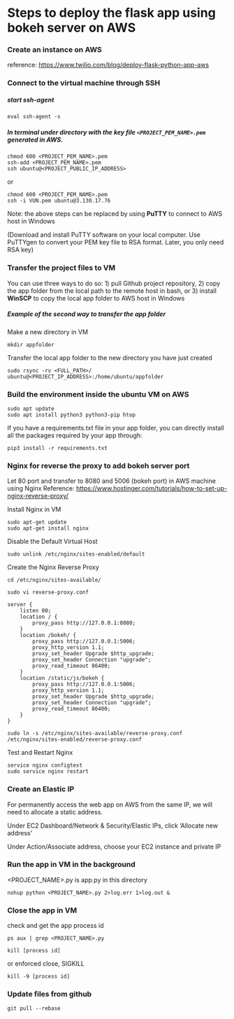 # Steps to deploy the flask app using bokeh server on AWS


### Create an instance on AWS
reference: https://www.twilio.com/blog/deploy-flask-python-app-aws

### Connect to the virtual machine through SSH

##### start ssh-agent
```
eval ssh-agent -s
```

##### In terminal under directory with the key file `<PROJECT_PEM_NAME>.pem` generated in AWS.
```
chmod 600 <PROJECT_PEM_NAME>.pem
ssh-add <PROJECT_PEM_NAME>.pem
ssh ubuntu@<PROJECT_PUBLIC_IP_ADDRESS>
```
or
```
chmod 600 <PROJECT_PEM_NAME>.pem
ssh -i VUN.pem ubuntu@3.130.17.76
```

Note: the above steps can be replaced by using **PuTTY** to connect to AWS host in Windows

(Download and install PuTTY software on your local computer. Use PuTTYgen to convert your PEM key file to RSA format. Later, you only need RSA key)

### Transfer the project files to VM
You can use three ways to do so: 1) pull Github project repository, 2) copy the app folder from the local path to the remote host in bash, or 3) install **WinSCP** to copy the local app folder to AWS host in Windows

##### Example of the second way to transfer the app folder
Make a new directory in VM
```
mkdir appfolder
```

Transfer the local app folder to the new directory you have just created
```
sudo rsync -rv <FULL_PATH>/ ubuntu@<PROJECT_IP_ADDRESS>:/home/ubuntu/appfolder
```

### Build the environment inside the ubuntu VM on AWS
```
sudo apt update
sudo apt install python3 python3-pip htop
```

If you have a requirements.txt file in your app folder, you can directly install all the packages required by your app through:
```
pip3 install -r requirements.txt
```

### Nginx for reverse the proxy to add bokeh server port
Let 80 port and transfer to 8080 and 5006 (bokeh port) in AWS machine using Nginx
Reference: https://www.hostinger.com/tutorials/how-to-set-up-nginx-reverse-proxy/

Install Nginx in VM
```
sudo apt-get update
sudo apt-get install nginx
```

Disable the Default Virtual Host
```
sudo unlink /etc/nginx/sites-enabled/default
```

Create the Nginx Reverse Proxy
```
cd /etc/nginx/sites-available/

sudo vi reverse-proxy.conf

server {
    listen 80;
    location / {
        proxy_pass http://127.0.0.1:8080;
    }
    location /bokeh/ {
        proxy_pass http://127.0.0.1:5006;
        proxy_http_version 1.1;
        proxy_set_header Upgrade $http_upgrade;
        proxy_set_header Connection "upgrade";
        proxy_read_timeout 86400;
    }
    location /static/js/bokeh {
        proxy_pass http://127.0.0.1:5006;
        proxy_http_version 1.1;
        proxy_set_header Upgrade $http_upgrade;
        proxy_set_header Connection "upgrade";
        proxy_read_timeout 86400;
    }
}

sudo ln -s /etc/nginx/sites-available/reverse-proxy.conf /etc/nginx/sites-enabled/reverse-proxy.conf
```

Test and Restart Nginx
```
service nginx configtest
sudo service nginx restart
```

### Create an Elastic IP
For permanently access the web app on AWS from the same IP, we will need to allocate a static address.

Under EC2 Dashboard/Network & Security/Elastic IPs, click ‘Allocate new address’

Under Action/Associate address, choose your EC2 instance and private IP


### Run the app in VM in the background
<PROJECT_NAME>.py is app.py in this directory
```
nohup python <PROJECT_NAME>.py 2>log.err 1>log.out &
```

### Close the app in VM
check and get the app process id
```
ps aux | grep <PROJECT_NAME>.py
```

```
kill [process id]
```
or enforced close, SIGKILL
```
kill -9 [process id]
```

### Update files from github
```
git pull --rebase
```